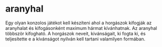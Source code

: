 # aranyhal

Egy olyan konzolos játékot kell készíteni ahol a horgászok kifogják az aranyhalat és kifogásonként maximum hármat kívánhatnak.
Az aranyhal többször kifogható. A horgászok neveit, kivánságait, ki fogta ki, és teljesítette e a kívánságot nyilván kell tartani valamilyen formában.
